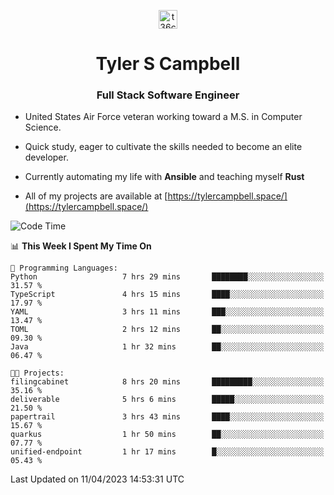 <p align="center">
<a href="https://www.linkedin.com/in/t36campbell" target="blank"><img align="center" src="https://ik.imagekit.io/t36campbell/Portfolio/linkedin.png.original_m8bbGgPh6.png" alt="t36campbell" height="30" width="30" /></a>
</p>
<h1 align="center">Tyler S Campbell</h1>
<h3 align="center">Full Stack Software Engineer</h3>

* United States Air Force veteran working toward a M.S. in Computer Science.

* Quick study, eager to cultivate the skills needed to become an elite developer.

* Currently automating my life with **Ansible** and teaching myself **Rust**

* All of my projects are available at [https://tylercampbell.space/](https://tylercampbell.space/)

<!--START_SECTION:waka-->
![Code Time](http://img.shields.io/badge/Code%20Time-2%2C380%20hrs%2057%20mins-blue)

📊 **This Week I Spent My Time On** 

```text
💬 Programming Languages: 
Python                   7 hrs 29 mins       ████████░░░░░░░░░░░░░░░░░   31.57 % 
TypeScript               4 hrs 15 mins       ████░░░░░░░░░░░░░░░░░░░░░   17.97 % 
YAML                     3 hrs 11 mins       ███░░░░░░░░░░░░░░░░░░░░░░   13.47 % 
TOML                     2 hrs 12 mins       ██░░░░░░░░░░░░░░░░░░░░░░░   09.30 % 
Java                     1 hr 32 mins        ██░░░░░░░░░░░░░░░░░░░░░░░   06.47 % 

🐱‍💻 Projects: 
filingcabinet            8 hrs 20 mins       █████████░░░░░░░░░░░░░░░░   35.16 % 
deliverable              5 hrs 6 mins        █████░░░░░░░░░░░░░░░░░░░░   21.50 % 
papertrail               3 hrs 43 mins       ████░░░░░░░░░░░░░░░░░░░░░   15.67 % 
quarkus                  1 hr 50 mins        ██░░░░░░░░░░░░░░░░░░░░░░░   07.77 % 
unified-endpoint         1 hr 17 mins        █░░░░░░░░░░░░░░░░░░░░░░░░   05.43 % 
```


 Last Updated on 11/04/2023 14:53:31 UTC
<!--END_SECTION:waka-->
